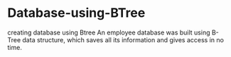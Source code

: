 # Database-using-BTree
creating database using Btree
An employee database was built using B-Tree data structure, which saves all its information and gives access in no time.
